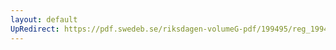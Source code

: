```yaml
---
layout: default
UpRedirect: https://pdf.swedeb.se/riksdagen-volumeG-pdf/199495/reg_199495/reg_199495_0438.pdf
---
```

